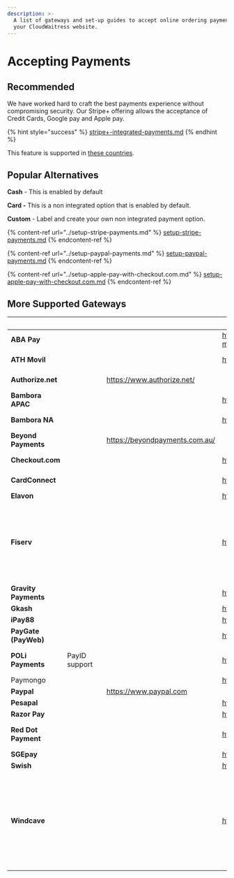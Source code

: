 ```yaml
---
description: >-
  A list of gateways and set-up guides to accept online ordering payments on
  your CloudWaitress website.
---
```


# Accepting Payments

## Recommended

We have worked hard to craft the best payments experience without compromising security. Our Stripe+ offering allows the acceptance of Credit Cards, Google pay and Apple pay.

{% hint style="success" %}
[stripe+-integrated-payments.md](../stripe+-integrated-payments.md "mention")
{% endhint %}

This feature is supported in [these countries](https://stripe.com/global).

## Popular Alternatives

**Cash** - This is enabled by default

**Card -** This is a non integrated option that is enabled by default.

**Custom** - Label and create your own non integrated payment option.

{% content-ref url="../setup-stripe-payments.md" %}
[setup-stripe-payments.md](../setup-stripe-payments.md)
{% endcontent-ref %}

{% content-ref url="../setup-paypal-payments.md" %}
[setup-paypal-payments.md](../setup-paypal-payments.md)
{% endcontent-ref %}

{% content-ref url="../setup-apple-pay-with-checkout.com.md" %}
[setup-apple-pay-with-checkout.com.md](../setup-apple-pay-with-checkout.com.md)
{% endcontent-ref %}

## More Supported Gateways

<table data-card-size="large" data-view="cards"><thead><tr><th></th><th></th><th data-type="files"></th><th data-type="content-ref"></th><th data-type="content-ref"></th><th>Countries</th><th data-hidden data-card-target data-type="content-ref"></th></tr></thead><tbody><tr><td><strong>ABA Pay</strong></td><td></td><td></td><td></td><td><a href="https://www.ababank.com/aba-mobile-app/aba-pay-feature/">https://www.ababank.com/aba-mobile-app/aba-pay-feature/</a></td><td>Indonesia</td><td></td></tr><tr><td><strong>ATH Movil</strong></td><td></td><td></td><td></td><td><a href="https://portal.athmovil.com/">https://portal.athmovil.com/</a></td><td>Puerto Rico</td><td></td></tr><tr><td><strong>Authorize.net</strong></td><td></td><td></td><td><a href="https://www.authorize.net/">https://www.authorize.net/</a></td><td></td><td>USA, Canada</td><td></td></tr><tr><td><strong>Bambora APAC</strong></td><td></td><td></td><td></td><td><a href="https://dev-apac.bambora.com/">https://dev-apac.bambora.com/</a></td><td>Asia Pacific</td><td></td></tr><tr><td><strong>Bambora NA</strong></td><td></td><td></td><td></td><td><a href="https://www.bambora.com/en/us/">https://www.bambora.com/en/us/</a></td><td>North America</td><td></td></tr><tr><td><strong>Beyond Payments</strong></td><td></td><td></td><td><a href="https://beyondpayments.com.au/">https://beyondpayments.com.au/</a></td><td></td><td>Australia</td><td></td></tr><tr><td><strong>Checkout.com</strong></td><td></td><td></td><td></td><td><a href="https://www.checkout.com/">https://www.checkout.com/</a></td><td>Singapore, USA, UK</td><td></td></tr><tr><td><strong>CardConnect</strong></td><td></td><td></td><td></td><td><a href="https://cardconnect.com/">https://cardconnect.com/</a></td><td>USA, Canada</td><td></td></tr><tr><td><strong>Elavon</strong></td><td></td><td></td><td></td><td><a href="https://www.elavon.com">https://www.elavon.com</a></td><td>Canada</td><td></td></tr><tr><td><strong>Fiserv</strong></td><td></td><td></td><td></td><td><a href="https://www.fiserv.com/">https://www.fiserv.com/</a></td><td>USA, Canada, APAC, Latin America, Europe, Middle East &#x26; Africa</td><td></td></tr><tr><td><strong>Gravity Payments</strong></td><td></td><td></td><td></td><td><a href="https://gravitypayments.com/">https://gravitypayments.com/</a></td><td>Canada, USA</td><td></td></tr><tr><td><strong>Gkash</strong></td><td></td><td></td><td></td><td><a href="https://gkash.com/">https://gkash.com/</a></td><td>Indonesia</td><td></td></tr><tr><td><strong>iPay88</strong></td><td></td><td></td><td></td><td><a href="https://www.ipay88.com/">https://www.ipay88.com/</a></td><td>Malaysia</td><td></td></tr><tr><td><strong>PayGate (PayWeb)</strong></td><td></td><td></td><td></td><td><a href="https://www.paygate.co.za/">https://www.paygate.co.za/</a></td><td>South Africa</td><td></td></tr><tr><td><strong>POLi Payments</strong></td><td>PayID support</td><td></td><td></td><td><a href="https://www.polipayments.com/">https://www.polipayments.com/</a></td><td>Australia, New Zealand</td><td></td></tr><tr><td>Paymongo</td><td></td><td></td><td></td><td><a href="https://www.paymongo.com/">https://www.paymongo.com/</a></td><td>Philippines</td><td></td></tr><tr><td><strong>Paypal</strong></td><td></td><td></td><td><a href="https://www.paypal.com">https://www.paypal.com</a></td><td></td><td>Various</td><td><a href="https://www.paypal.com">https://www.paypal.com</a></td></tr><tr><td><strong>Pesapal</strong></td><td></td><td></td><td></td><td><a href="https://www.pesapal.com/">https://www.pesapal.com/</a></td><td>Kenya</td><td></td></tr><tr><td><strong>Razor Pay</strong></td><td></td><td></td><td></td><td><a href="https://razorpay.com/">https://razorpay.com/</a></td><td>India</td><td></td></tr><tr><td><strong>Red Dot Payment</strong></td><td></td><td></td><td></td><td><a href="https://reddotpayment.com/">https://reddotpayment.com/</a></td><td>Singapore, Malaysia, Australia</td><td></td></tr><tr><td><strong>SGEpay</strong></td><td></td><td></td><td></td><td><a href="https://www.sgepay.com/">https://www.sgepay.com/</a></td><td>Singapore</td><td></td></tr><tr><td><strong>Swish</strong></td><td></td><td></td><td></td><td><a href="https://www.swish.co.zm/">https://www.swish.co.zm/</a></td><td>Sweden</td><td></td></tr><tr><td><strong>Windcave</strong></td><td></td><td></td><td></td><td><a href="https://www.windcave.com/">https://www.windcave.com/</a></td><td>Australia, New Zealand, United Kingdom, United States, Canada, Singapore, and Hong Kong</td><td></td></tr></tbody></table>

